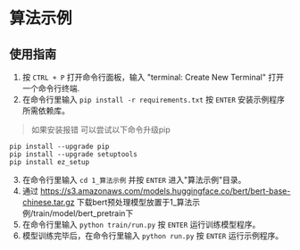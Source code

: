 # 算法示例

## 使用指南

1. 按 `CTRL + P` 打开命令行面板，输入 "terminal: Create New Terminal" 打开一个命令行终端.
2. 在命令行里输入 `pip install -r requirements.txt` 按 `ENTER` 安装示例程序所需依赖库。
> 如果安装报错 可以尝试以下命令升级pip
```
pip install --upgrade pip
pip install --upgrade setuptools
pip install ez_setup
```
3. 在命令行里输入 `cd 1_算法示例` 并按 `ENTER` 进入"算法示例"目录。
4. 通过 https://s3.amazonaws.com/models.huggingface.co/bert/bert-base-chinese.tar.gz 下载bert预处理模型放置于1_算法示例/train/model/bert_pretrain下
5. 在命令行里输入 `python train/run.py` 按 `ENTER` 运行训练模型程序。
6. 模型训练完毕后，在命令行里输入 `python run.py` 按 `ENTER` 运行示例程序。
